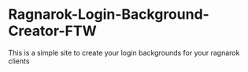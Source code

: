 # Ragnarok-Login-Background-Creator-FTW
This is a simple site to create your login backgrounds for your ragnarok clients
